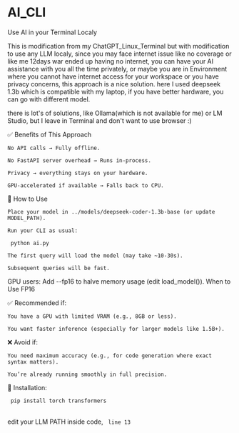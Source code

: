 # AI_CLI
Use AI in your Terminal Localy

This is modification from my ChatGPT_Linux_Terminal but with modification to use any LLM localy, since you may face internet issue like no
coverage or like me 12days war ended up having no internet, you can have your AI assistance with you all the time privately, or maybe you are
in Environment where you cannot have internet access for your workspace or you have privacy concerns, this approach is a nice solution.
here I used deepseek 1.3b which is compatible with my laptop, if you have better hardware, you can go with different model.

there is lot's of solutions, like Ollama(which is not available for me) or LM Studio, but I leave in Terminal and don't want to use browser :)

✅ Benefits of This Approach

    No API calls → Fully offline.

    No FastAPI server overhead → Runs in-process.

    Privacy → everything stays on your hardware.

    GPU-accelerated if available → Falls back to CPU.

🚀 How to Use

    Place your model in ../models/deepseek-coder-1.3b-base (or update MODEL_PATH).

    Run your CLI as usual:
    
  <code> python ai.py </code>

    The first query will load the model (may take ~10-30s).

    Subsequent queries will be fast.

GPU users: Add --fp16 to halve memory usage (edit load_model()).
When to Use FP16

✅ Recommended if:

    You have a GPU with limited VRAM (e.g., 8GB or less).

    You want faster inference (especially for larger models like 1.5B+).

❌ Avoid if:

    You need maximum accuracy (e.g., for code generation where exact syntax matters).

    You’re already running smoothly in full precision.

🔧 Installation:<br>

  <code>  pip install torch transformers </code>
  
  <br>edit your LLM PATH inside code, <code> line 13</code>
